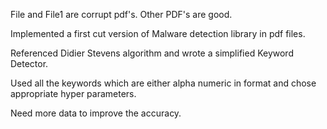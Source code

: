 File and File1 are corrupt pdf's. Other PDF's are good.

Implemented a first cut version of Malware detection library in pdf files. 

Referenced Didier Stevens algorithm and wrote a simplified Keyword Detector.

Used all the keywords which are either alpha numeric in format and chose appropriate hyper parameters.

Need more data to improve the accuracy.


